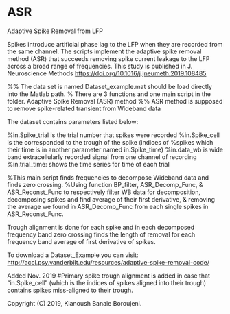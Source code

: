# ASR
Adaptive Spike Removal from LFP

Spikes introduce artificial phase lag to the LFP when they are recorded from the same channel. The scripts implement the adaptive spike removal method (ASR) that succeeds removing spike current leakage to the LFP across a broad range of frequencies. This study is published in J. Neuroscience Methods https://doi.org/10.1016/j.jneumeth.2019.108485

%% The data set is named Dataset_example.mat should be load directly into the Matlab path. % There are 3 functions and one main script in the folder. Adaptive Spike Removal (ASR) method %% ASR method is supposed to remove spike-related transient from Wideband data

The dataset contains parameters listed below:

%in.Spike_trial is the trial number that spikes were recorded %in.Spike_cell is the corresponded to the trough of the spike (indices of %spikes which their time is in another parameter named in.Spike_time) %in.data_wb is wide band extracellularly recorded signal from one channel of recording %in.trial_time: shows the time series for time of each trial

%This main script finds frequencies to decompose Wideband data and finds zero crossing. %Using function BP_filter, ASR_Decomp_Func, & ASR_Reconst_Func to respectively filter WB data for decomposition, decomposing spikes and find average of their first derivative, & removing the average we found in ASR_Decomp_Func from each single spikes in ASR_Reconst_Func.

Trough alignment is done for each spike and in each decomposed frequency band zero crossing finds the length of removal for each frequency band average of first derivative of spikes.

To download a Dataset_Example you can visit: http://accl.psy.vanderbilt.edu/resources/adaptive-spike-removal-code/

Added Nov. 2019 #Primary spike trough alignment is added in case that “in.Spike_cell” (which is the indices of spikes aligned into their trough) contains spikes miss-aligned to their trough.

Copyright (C) 2019, Kianoush Banaie Boroujeni.
